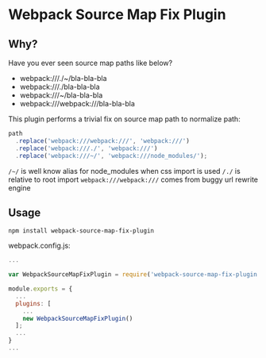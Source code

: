 # Webpack Source Map Fix Plugin #

## Why? ##

Have you ever seen source map paths like below?

- webpack:///./~/bla-bla-bla
- webpack:///./bla-bla-bla
- webpack:///~/bla-bla-bla
- webpack:///webpack:///bla-bla-bla

This plugin performs a trivial fix on source map path to normalize path:

```javascript
path
  .replace('webpack:///webpack:///', 'webpack:///')
  .replace('webpack:///./', 'webpack:///')
  .replace('webpack:///~/', 'webpack:///node_modules/');
```

`/~/` is well know alias for node_modules when css import is used
`/./` is relative to root import
`webpack:///webpack:///` comes from buggy url rewrite engine

## Usage ##

```shell
npm install webpack-source-map-fix-plugin
```

webpack.config.js:

```javascript
...

var WebpackSourceMapFixPlugin = require('webpack-source-map-fix-plugin');

module.exports = {
  ...
  plugins: [
    ...
    new WebpackSourceMapFixPlugin()
  ];
  ...
}
...

